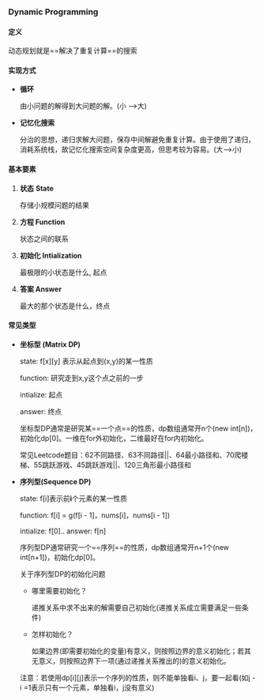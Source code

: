 ### Dynamic Programming

#### 定义

动态规划就是==解决了重复计算==的搜索

#### 实现方式

- **循环**

  由小问题的解得到大问题的解。(小 —>大)

- **记忆化搜索**

  分治的思想，递归求解大问题，保存中间解避免重复计算。由于使用了递归，消耗系统栈，故记忆化搜索空间复杂度更高，但思考较为容易。(大—>小)

#### 基本要素

1. **状态** **State**

   存储小规模问题的结果

2. **方程 Function**

   状态之间的联系

3. **初始化 Intialization**

   最极限的小状态是什么, 起点

4. **答案 Answer**

   最大的那个状态是什么，终点

#### 常见类型

- **坐标型 (Matrix DP)**

  state: f\[x\]\[y\] 表示从起点到(x,y)的某一性质

  function: 研究走到x,y这个点之前的一步 

  intialize: 起点

  answer: 终点

  坐标型DP通常是研究某==一个点==的性质，dp数组通常开n个(new int[n])，初始化dp[0]。一维在for外初始化，二维最好在for内初始化。

  常见Leetcode题目：62不同路径、63不同路径||、64最小路径和、70爬楼梯、55跳跃游戏、45跳跃游戏||、120三角形最小路径和

- **序列型(Sequence DP)**

  state: f[i]表示前**i**个元素的某一性质 

  function: f[i] = g(f[i - 1]，nums[i]，nums[i - 1]) 

  intialize: f[0]..
  answer: f[n]

  序列型DP通常研究一个==序列==的性质，dp数组通常开n+1个(new int[n+1])，初始化dp[0]。

  关于序列型DP的初始化问题

  - 哪里需要初始化？

    递推关系中求不出来的解需要自己初始化(递推关系成立需要满足一些条件)

  - 怎样初始化？

    如果边界(即需要初始化的变量)有意义，则按照边界的意义初始化；若其无意义，则按照边界下一项(通过递推关系推出的)的意义初始化。

  注意：若使用dp\[i\]\[j\]表示一个序列的性质，则不能单独看i、j，要一起看(如j - i =1表示只有一个元素，单独看i，j没有意义)

  